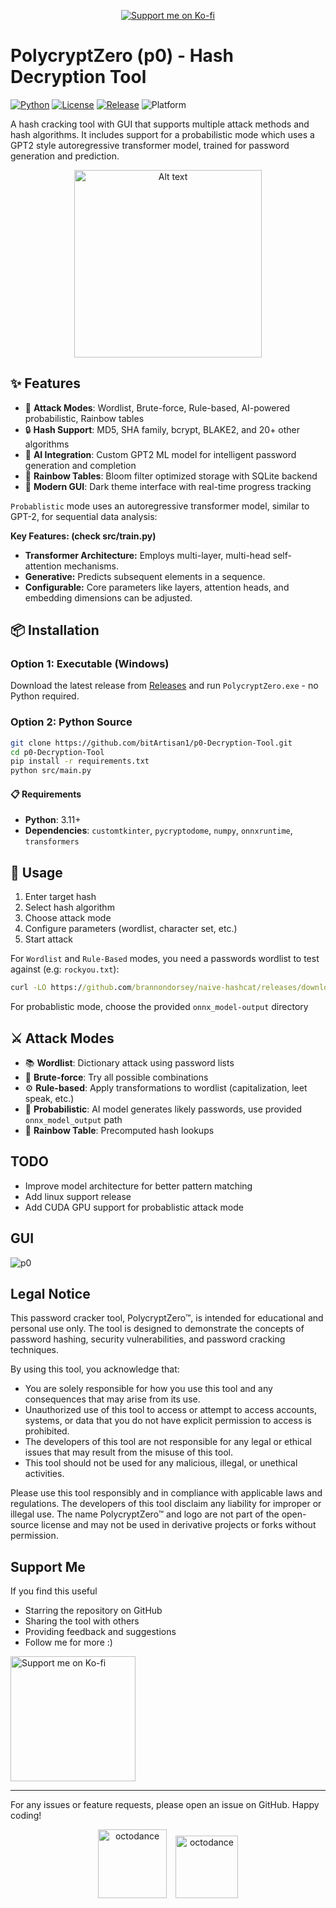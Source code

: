 <p align="center">
  <a href="https://ko-fi.com/D1D11CZNM1">
    <img src="https://ko-fi.com/img/githubbutton_sm.svg" alt="Support me on Ko-fi" />
  </a>
</p>

# PolycryptZero (p0) - Hash Decryption Tool

[![Python](https://img.shields.io/badge/Python-3.11+-blue.svg)](https://www.python.org/downloads/)
[![License](https://img.shields.io/badge/License-GPLv3-green.svg)](LICENSE)
[![Release](https://img.shields.io/badge/Release-v1.0-orange.svg)](https://github.com/bitArtisan1/p0-Decryption-Tool/releases)
![Platform](https://img.shields.io/badge/Platform-Windows-lightgrey.svg)

A hash cracking tool with GUI that supports multiple attack methods and hash algorithms. It includes support for a probabilistic mode which uses a GPT2 style autoregressive transformer model, trained for password generation and prediction.

<p align="center">
  <img src="https://github.com/user-attachments/assets/2c6cce0f-dd50-4462-84b4-778718667444" alt="Alt text" width="300"/>
</p>

## ✨ Features

- 🔐 **Attack Modes**: Wordlist, Brute-force, Rule-based, AI-powered probabilistic, Rainbow tables
- 🔒 **Hash Support**: MD5, SHA family, bcrypt, BLAKE2, and 20+ other algorithms  
- 🤖 **AI Integration**: Custom GPT2 ML model for intelligent password generation and completion
- 🌈 **Rainbow Tables**: Bloom filter optimized storage with SQLite backend
- 🎨 **Modern GUI**: Dark theme interface with real-time progress tracking

`Probablistic` mode uses an autoregressive transformer model, similar to GPT-2, for sequential data analysis:

**Key Features: (check src/train.py)**

*   **Transformer Architecture:** Employs multi-layer, multi-head self-attention mechanisms.
*   **Generative:** Predicts subsequent elements in a sequence.
*   **Configurable:** Core parameters like layers, attention heads, and embedding dimensions can be adjusted.
  
## 📦 Installation

### Option 1: Executable (Windows)
Download the latest release from [Releases](https://github.com/bitArtisan1/p0-Decryption-Tool/releases/tag/v1.0.0) and run `PolycryptZero.exe` - no Python required.

### Option 2: Python Source
```bash
git clone https://github.com/bitArtisan1/p0-Decryption-Tool.git
cd p0-Decryption-Tool
pip install -r requirements.txt
python src/main.py
```

#### 📋 Requirements

- **Python**: 3.11+
- **Dependencies**: `customtkinter`, `pycryptodome`, `numpy`, `onnxruntime`, `transformers`


## 🚀 Usage

1. Enter target hash
2. Select hash algorithm 
3. Choose attack mode
4. Configure parameters (wordlist, character set, etc.)
5. Start attack

For `Wordlist` and `Rule-Based` modes, you need a passwords wordlist to test against (e.g: `rockyou.txt`):

```cmd
curl -LO https://github.com/brannondorsey/naive-hashcat/releases/download/data/rockyou.txt
```

For probablistic mode, choose the provided `onnx_model-output` directory

## ⚔️ Attack Modes

- 📚 **Wordlist**: Dictionary attack using password lists 
- 💪 **Brute-force**: Try all possible combinations
- ⚙️ **Rule-based**: Apply transformations to wordlist (capitalization, leet speak, etc.)
- 🧠 **Probabilistic**: AI model generates likely passwords, use provided `onnx_model_output` path
- 🌈 **Rainbow Table**: Precomputed hash lookups

## TODO

- Improve model architecture for better pattern matching
- Add linux support release
- Add CUDA GPU support for probablistic attack mode

## GUI

![p0](https://github.com/user-attachments/assets/96a9679e-bae8-4ffb-9f8c-9fc48e43cf8a)

## Legal Notice

This password cracker tool, PolycryptZero™, is intended for educational and personal use only. The tool is designed to demonstrate the concepts of password hashing, security vulnerabilities, and password cracking techniques. 

By using this tool, you acknowledge that:

- You are solely responsible for how you use this tool and any consequences that may arise from its use.
- Unauthorized use of this tool to access or attempt to access accounts, systems, or data that you do not have explicit permission to access is prohibited.
- The developers of this tool are not responsible for any legal or ethical issues that may result from the misuse of this tool.
- This tool should not be used for any malicious, illegal, or unethical activities.

Please use this tool responsibly and in compliance with applicable laws and regulations. The developers of this tool disclaim any liability for improper or illegal use.
The name PolycryptZero™ and logo are not part of the open-source license and may not be used in derivative projects or forks without permission.

## Support Me
If you find this useful

- Starring the repository on GitHub
- Sharing the tool with others
- Providing feedback and suggestions
- Follow me for more :)

<a href="https://ko-fi.com/D1D11CZNM1">
  <img src="https://github.com/user-attachments/assets/ba118768-9054-416f-b7b2-adaa69a53434" alt="Support me on Ko-fi" width="200" />
</a>
    
---
For any issues or feature requests, please open an issue on GitHub. Happy coding!
<center>
<div style="text-align: center;">
  <p align="center">
    <img src="https://github.com/user-attachments/assets/74c55d3e-6985-4a8a-afbd-46cc33e54e73" alt="octodance" width="110" height="110" style="margin-right: 10px;"/>
    <img src="https://github.com/user-attachments/assets/aeeda621-8287-4f89-bed3-8b89e09f85a5" alt="octodance" width="100" height="100"/>
  </p>
</div>
</center>

